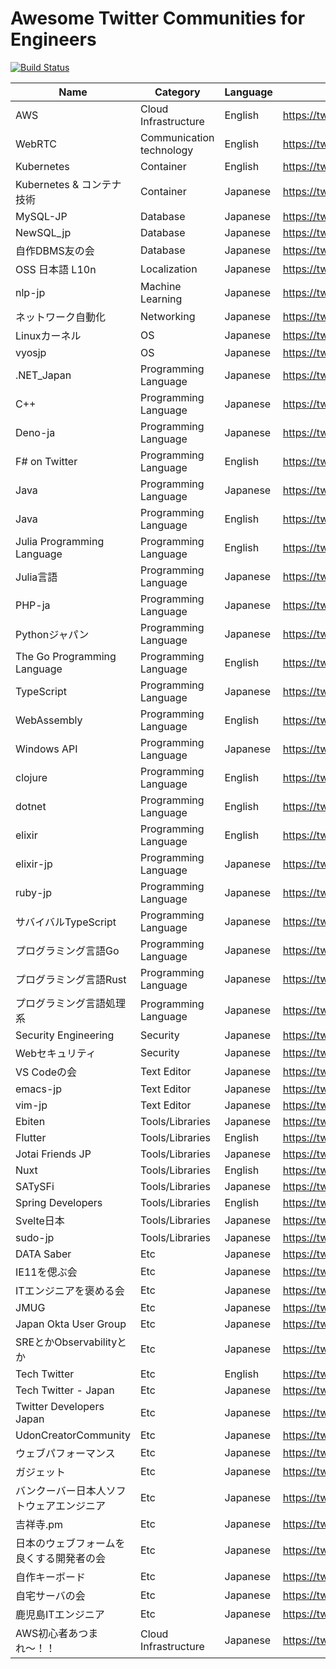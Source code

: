 # Awesome Twitter Communities for Engineers

[![Build Status](https://github.com/mattn/awesome-twitter-communities/actions/workflows/lint.yaml/badge.svg?branch=main)](https://github.com/mattn/awesome-twitter-communities/actions/workflows/lint.yaml?query=branch%3Amain)

|Name|Category|Language|URL|
|-|-|-|-|
|AWS|Cloud Infrastructure|English|<https://twitter.com/i/communities/1471503983839567878>|
|WebRTC|Communication technology|English|<https://twitter.com/i/communities/1498133315164860419>|
|Kubernetes|Container|English|<https://twitter.com/i/communities/1444745802383953921>|
|Kubernetes & コンテナ技術|Container|Japanese|<https://twitter.com/i/communities/1498974495989956614>|
|MySQL-JP|Database|Japanese|<https://twitter.com/i/communities/1496795585982382084>|
|NewSQL_jp|Database|Japanese|<https://twitter.com/i/communities/1498603867285581824>|
|自作DBMS友の会|Database|Japanese|<https://twitter.com/i/communities/1498114917672505344>|
|OSS 日本語 L10n|Localization|Japanese|<https://twitter.com/i/communities/1498961283546157061>|
|nlp-jp|Machine Learning|Japanese|<https://twitter.com/i/communities/1498287599928365062>|
|ネットワーク自動化|Networking|Japanese|<https://twitter.com/i/communities/1498540422154821633>|
|Linuxカーネル|OS|Japanese|<https://twitter.com/i/communities/1499543572189618176>|
|vyosjp|OS|Japanese|<https://twitter.com/i/communities/1498101007733370880>|
|.NET_Japan|Programming Language|Japanese|<https://twitter.com/i/communities/1496977662640009217>|
|C++|Programming Language|Japanese|<https://twitter.com/i/communities/1499396722514345984>|
|Deno-ja|Programming Language|Japanese|<https://twitter.com/i/communities/1498174921562013698>|
|F# on Twitter|Programming Language|English|<https://twitter.com/i/communities/1493280005589196801>|
|Java|Programming Language|Japanese|<https://twitter.com/i/communities/1497219281079398402>|
|Java|Programming Language|English|<https://twitter.com/i/communities/1471178821906821122>|
|Julia Programming Language|Programming Language|English|<https://twitter.com/i/communities/1441046367514755082>|
|Julia言語|Programming Language|Japanese|<https://twitter.com/i/communities/1499390501467811845>|
|PHP-ja|Programming Language|Japanese|<https://twitter.com/i/communities/1497741277789835264>|
|Pythonジャパン|Programming Language|Japanese|<https://twitter.com/i/communities/1498184748728205315>|
|The Go Programming Language|Programming Language|English|<https://twitter.com/i/communities/1493637136502960134>|
|TypeScript|Programming Language|Japanese|<https://twitter.com/i/communities/1499329858178289664>|
|WebAssembly|Programming Language|English|<https://twitter.com/i/communities/1497545442023944192>|
|Windows API|Programming Language|Japanese|<https://twitter.com/i/communities/1499876828076732416>|
|clojure|Programming Language|English|<https://twitter.com/i/communities/1494013093059432451>|
|dotnet|Programming Language|English|<https://twitter.com/i/communities/1488624124817666051>|
|elixir|Programming Language|English|<https://twitter.com/i/communities/1493287155942232066>|
|elixir-jp|Programming Language|Japanese|<https://twitter.com/i/communities/1498232167864082435>|
|ruby-jp|Programming Language|Japanese|<https://twitter.com/i/communities/1496768365683408900>|
|サバイバルTypeScript|Programming Language|Japanese|<https://twitter.com/i/communities/1499723154956390401>|
|プログラミング言語Go|Programming Language|Japanese|<https://twitter.com/i/communities/1498095077222400000>|
|プログラミング言語Rust|Programming Language|Japanese|<https://twitter.com/i/communities/1498496039401451522>|
|プログラミング言語処理系|Programming Language|Japanese|<https://twitter.com/i/communities/1499381283864342530>|
|Security Engineering|Security|Japanese|<https://twitter.com/i/communities/1498138021723467781>|
|Webセキュリティ|Security|Japanese|<https://twitter.com/i/communities/1498053973097730048>|
|VS Codeの会|Text Editor|Japanese|<https://twitter.com/i/communities/1498865559353511941>|
|emacs-jp|Text Editor|Japanese|<https://twitter.com/i/communities/1498276712034947072>|
|vim-jp|Text Editor|Japanese|<https://twitter.com/i/communities/1497961032404594691>|
|Ebiten|Tools/Libraries|Japanese|<https://twitter.com/i/communities/1498350105346600960>|
|Flutter|Tools/Libraries|English|<https://twitter.com/i/communities/1472249315724771329>|
|Jotai Friends JP|Tools/Libraries|Japanese|<https://twitter.com/i/communities/1497150937806213120>|
|Nuxt|Tools/Libraries|English|<https://twitter.com/i/communities/1498235047194808320>|
|SATySFi|Tools/Libraries|Japanese|<https://twitter.com/i/communities/1498074334619123712>|
|Spring Developers|Tools/Libraries|English|<https://twitter.com/i/communities/1496544801533091844>|
|Svelte日本|Tools/Libraries|Japanese|<https://twitter.com/i/communities/1499182207491260424>|
|sudo-jp|Tools/Libraries|Japanese|<https://twitter.com/i/communities/1499227044982374401>|
|DATA Saber|Etc|Japanese|<https://twitter.com/i/communities/1498660583415361536>|
|IE11を偲ぶ会|Etc|Japanese|<https://twitter.com/i/communities/1498870842784043009>|
|ITエンジニアを褒める会|Etc|Japanese|<https://twitter.com/i/communities/1494319842585083906>|
|JMUG|Etc|Japanese|<https://twitter.com/i/communities/1498585537527320577>|
|Japan Okta User Group|Etc|Japanese|<https://twitter.com/i/communities/1498432461839036418>|
|SREとかObservabilityとか|Etc|Japanese|<https://twitter.com/i/communities/1498088713670172675>|
|Tech Twitter|Etc|English|<https://twitter.com/i/communities/1472105760389668865>|
|Tech Twitter - Japan|Etc|Japanese|<https://twitter.com/i/communities/1494649689215737856>|
|Twitter Developers Japan|Etc|Japanese|<https://twitter.com/i/communities/1493041080077795328>|
|UdonCreatorCommunity|Etc|Japanese|<https://twitter.com/i/communities/1497068375553765378>|
|ウェブパフォーマンス|Etc|Japanese|<https://twitter.com/i/communities/1498089387422515202>|
|ガジェット|Etc|Japanese|<https://twitter.com/i/communities/1498224086652121099>|
|バンクーバー日本人ソフトウェアエンジニア|Etc|Japanese|<https://twitter.com/i/communities/1498574247895056384>|
|吉祥寺.pm|Etc|Japanese|<https://twitter.com/i/communities/1498106494989967363>|
|日本のウェブフォームを良くする開発者の会|Etc|Japanese|<https://twitter.com/i/communities/1498168121336614916>|
|自作キーボード|Etc|Japanese|<https://twitter.com/i/communities/1495468692813287425>|
|自宅サーバの会|Etc|Japanese|<https://twitter.com/i/communities/1498123338975092742>|
|鹿児島ITエンジニア|Etc|Japanese|<https://twitter.com/i/communities/1496763936682954752>|
|AWS初心者あつまれ〜！！|Cloud Infrastructure|Japanese|<https://twitter.com/i/communities/1500046778749825028>|
